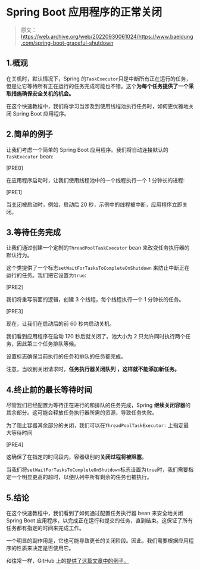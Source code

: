 # Spring Boot 应用程序的正常关闭

> 原文：<https://web.archive.org/web/20220930061024/https://www.baeldung.com/spring-boot-graceful-shutdown>

## 1.概观

在关机时，默认情况下，Spring 的`TaskExecutor`只是中断所有正在运行的任务，但是让它等待所有正在运行的任务完成可能也不错。这个**为每个任务提供了一个采取措施确保安全关机的机会。**

在这个快速教程中，我们将学习当涉及到使用线程池执行任务时，如何更优雅地关闭 Spring Boot 应用程序。

## 2.简单的例子

让我们考虑一个简单的 Spring Boot 应用程序。我们将自动连接默认的`TaskExecutor` bean:

[PRE0]

在应用程序启动时，让我们使用线程池中的一个线程执行一个 1 分钟长的进程:

[PRE1]

当[关闭](/web/20221208143847/https://www.baeldung.com/spring-boot-shutdown)被启动时，例如，启动后 20 秒，示例中的线程被中断，应用程序立即关闭。

## 3.等待任务完成

让我们通过创建一个定制的`ThreadPoolTaskExecutor` bean 来改变任务执行器的默认行为。

这个类提供了一个标志`setWaitForTasksToCompleteOnShutdown` 来防止中断正在运行的任务。我们把它设置为`true`:

[PRE2]

我们将重写前面的逻辑，创建 3 个线程，每个线程执行一个 1 分钟长的任务。

[PRE3]

现在，让我们在启动后的前 60 秒内启动关机。

我们看到应用程序在启动 120 秒后就关闭了。池大小为 2 只允许同时执行两个任务，因此第三个任务排队等候。

设置标志确保当前执行的任务和排队的任务都完成。

注意，当收到关闭请求时，**任务执行器关闭队列** **，这样就不能添加新任务。**

## 4.终止前的最长等待时间

尽管我们已经配置为等待正在进行的和排队的任务完成，Spring **继续关闭容器**的其余部分。这可能会释放任务执行器所需的资源，导致任务失败。

为了阻止容器其余部分的关闭，我们可以在`ThreadPoolTaskExecutor:` 上指定最大等待时间

[PRE4]

这确保了在指定的时间段内，容器级别的**关闭过程将被阻塞**。

当我们将`setWaitForTasksToCompleteOnShutdown`标志设置为`true`时，我们需要指定一个明显更高的超时，以便队列中所有剩余的任务也被执行。

## 5.结论

在这个快速教程中，我们看到了如何通过配置任务执行器 bean 来安全地关闭 Spring Boot 应用程序，以完成正在运行和提交的任务，直到结束。这保证了所有任务都有指定的时间来完成工作。

一个明显的副作用是，它也可能导致更长的关闭阶段。因此，我们需要根据应用程序的性质来决定是否使用它。

和往常一样，GitHub 上的[提供了这篇文章中的例子。](https://web.archive.org/web/20221208143847/https://github.com/eugenp/tutorials/tree/master/spring-boot-modules/spring-boot-deployment)